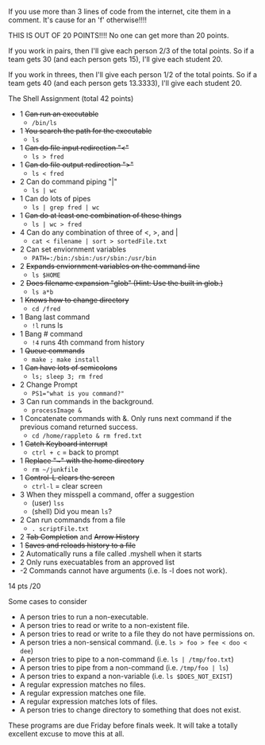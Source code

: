 If you use more than 3 lines of code from the internet, cite them in a comment.
It's cause for an 'f' otherwise!!!!


THIS IS OUT OF 20 POINTS!!!!  No one can get more than 20 points.

If you work in pairs, then I'll give each person 2/3 of the total points.  So
if a team gets 30 (and each person gets 15), I'll give each student 20.


If you work in threes, then I'll give each person 1/2 of the total points.  So
if a team gets 40 (and each person gets 13.3333), I'll give each student 20.  


The Shell Assignment (total 42 points)
+ 1 ~~Can run an executable~~
    + `/bin/ls`
+ 1 ~~You search the path for the executable~~
    + `ls`
+ 1 ~~Can do file input redirection "<"~~
    + `ls > fred`
+ 1 ~~Can do file output redirection ">"~~
    + `ls < fred`
+ 2 Can do command piping "|"
    + `ls | wc`
+ 1 Can do lots of pipes
    + `ls | grep fred | wc`
+ 1 ~~Can do at least one combination of these things~~
    + `ls | wc > fred`
+ 4 Can do any combination of three of <, >, and | 
    + `cat < filename | sort > sortedFile.txt`
+ 2 Can set enviornment variables
    + `PATH=:/bin:/sbin:/usr/sbin:/usr/bin`
+ 2 ~~Expands enviornment variables on the command line~~
    + `ls $HOME`
+ 2 ~~Does filename expansion "glob" (Hint:  Use the built in glob.)~~
    + `ls a*b`
+ 1 ~~Knows how to change directory~~
    + `cd /fred`
+ 1 Bang last command
    + `!l` runs ls
+ 1 Bang # command
    + `!4` runs 4th command from history
+ 1 ~~Queue commands~~
    + `make ; make install`
+ 1 ~~Can have lots of semicolons~~
    + `ls; sleep 3; rm fred`
+ 2 Change Prompt
    + `PS1="what is you command?"`
+ 3 Can run commands in the background.
    + `processImage &`
+ 1 Concatenate commands with &.  Only runs next command if the previous 
      comand returned success.
    + `cd /home/rappleto & rm fred.txt`
+ 1 ~~Catch Keyboard interrupt~~
    + `ctrl + c` = back to prompt
+ 1 ~~Replace "~" with the home directory~~
    + `rm ~/junkfile`
+ 1 ~~Control-L clears the screen~~
    + `ctrl-l` = clear screen
+ 3 When they misspell a command, offer a suggestion
    + (user) `lss`
    + (shell) Did you mean `ls`?
+ 2 Can run commands from a file
    + `. scriptFile.txt`
+ 2 ~~Tab Completion~~ and ~~Arrow History~~
+ 1 ~~Saves and reloads history to a file~~
+ 2 Automatically runs a file called .myshell when it starts
+ 2 Only runs execuatables from an approved list
+ -2  Commands cannot have arguments (i.e. ls -l does not work).
    
14 pts
/20

Some cases to consider
+ A person tries to run a non-executable.
+ A person tries to read or write to a non-existent file.
+ A person tries to read or write to a file they do not have permissions on.
+ A person tries a non-sensical command. (i.e. `ls > foo > fee < doo < dee`)
+ A person tries to pipe to a non-command (i.e. `ls | /tmp/foo.txt`)
+ A person tries to pipe from a non-command (i.e. `/tmp/foo | ls`)
+ A person tries to expand a non-variable (i.e. `ls $DOES_NOT_EXIST`)
+ A regular expression matches no files.
+ A regular expression matches one file.
+ A regular expression matches lots of files.
+ A person tries to change directory to something that does not exist.
        
These programs are due Friday before finals week.  It will take a totally excellent excuse to move this at all.